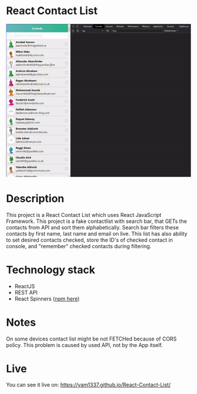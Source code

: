 # React Contact List

<p align="center">
<img src="https://github.com/Yam1337/React-Contact-List/blob/master/presentation-contact-list.gif">
</p>

# Description

This project is a React Contact List which uses React JavaScript Framework.
This project is a fake contactlist with search bar, that GETs the contacts from API and sort them alphabetically. Search bar filters these contacts by first name, last name and email on live. This list has also ability to set desired contacts checked, store the ID's of checked contact in console, and "remember" checked contacts during filtering.

# Technology stack
* ReactJS
* REST API
* React Spinners ([npm here](https://www.npmjs.com/package/react-spinners))

# Notes

On some devices contact list might be not FETCHed because of CORS policy. This problem is caused by used API, not by the App itself.

# Live

You can see it live on:
https://yam1337.github.io/React-Contact-List/
